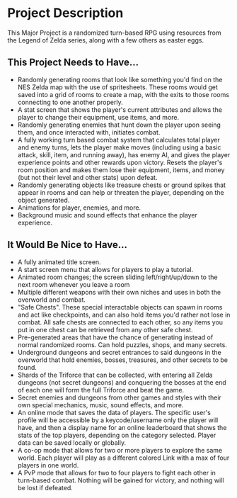 # Project Description

This Major Project is a randomized turn-based RPG using resources from the Legend of Zelda series, along with a few others as easter eggs.

## This Project Needs to Have...
- Randomly generating rooms that look like something you'd find on the NES Zelda map with the use of spritesheets. These rooms would get saved into a grid of rooms to create a map, with the exits to those rooms connecting to one another properly.
- A stat screen that shows the player's current attributes and allows the player to change their equipment, use items, and more.
- Randomly generating enemies that hunt down the player upon seeing them, and once interacted with, initiates combat.
- A fully working turn based combat system that calculates total player and enemy turns, lets the player make moves (including using a basic attack, skill, item, and running away), has enemy AI, and gives the player experience points and other rewards upon victory. Resets the player's room position and makes them lose their equipment, items, and money (but not their level and other stats) upon defeat.
- Randomly generating objects like treasure chests or ground spikes that appear in rooms and can help or threaten the player, depending on the object generated.
- Animations for player, enemies, and more.
- Background music and sound effects that enhance the player experience.

## It Would Be Nice to Have...
- A fully animated title screen.
- A start screen menu that allows for players to play a tutorial.
- Animated room changes; the screen sliding left/right/up/down to the next room whenever you leave a room
- Multiple different weapons with their own niches and uses in both the overworld and combat.
- "Safe Chests". These special interactable objects can spawn in rooms and act like checkpoints, and can also hold items you'd rather not lose in combat. All safe chests are connected to each other, so any items you put in one chest can be retrieved from any other safe chest.
- Pre-generated areas that have the chance of generating instead of normal randomized rooms. Can hold puzzles, shops, and many secrets.
- Underground dungeons and secret entrances to said dungeons in the overworld that hold enemies, bosses, treasures, and other secrets to be found.
- Shards of the Triforce that can be collected, with entering all Zelda dungeons (not secret dungeons) and conquering the bosses at the end of each one will form the full Triforce and beat the game.
- Secret enemies and dungeons from other games and styles with their own special mechanics, music, sound effects, and more.
- An online mode that saves the data of players. The specific user's profile will be accessible by a keycode/username only the player will have, and then a display name for an online leaderboard that shows the stats of the top players, depending on the category selected. Player data can be saved locally or globally.
- A co-op mode that allows for two or more players to explore the same world. Each player will play as a different colored Link with a max of four players in one world.
- A PvP mode that allows for two to four players to fight each other in turn-based combat. Nothing will be gained for victory, and nothing will be lost if defeated.